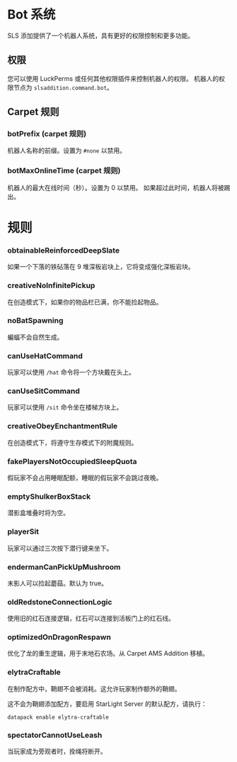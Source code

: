 # Bot 系统

SLS 添加提供了一个机器人系统，具有更好的权限控制和更多功能。

## 权限

您可以使用 LuckPerms 或任何其他权限插件来控制机器人的权限。
机器人的权限节点为 `slsaddition.command.bot`。

## Carpet 规则

### botPrefix (carpet 规则)

机器人名称的前缀。设置为 `#none` 以禁用。

### botMaxOnlineTime (carpet 规则)

机器人的最大在线时间（秒）。设置为 0 以禁用。
如果超过此时间，机器人将被踢出。

# 规则
### obtainableReinforcedDeepSlate

如果一个下落的铁砧落在 9 堆深板岩块上，它将变成强化深板岩块。

### creativeNoInfinitePickup

在创造模式下，如果你的物品栏已满，你不能捡起物品。

### noBatSpawning

蝙蝠不会自然生成。

### canUseHatCommand

玩家可以使用 `/hat` 命令将一个方块戴在头上。

### canUseSitCommand

玩家可以使用 `/sit` 命令坐在楼梯方块上。

### creativeObeyEnchantmentRule

在创造模式下，将遵守生存模式下的附魔规则。

### fakePlayersNotOccupiedSleepQuota

假玩家不会占用睡眠配额，睡眠的假玩家不会跳过夜晚。

### emptyShulkerBoxStack

潜影盒堆叠时将为空。

### playerSit

玩家可以通过三次按下潜行键来坐下。

### endermanCanPickUpMushroom

末影人可以捡起蘑菇。默认为 true。

### oldRedstoneConnectionLogic

使用旧的红石连接逻辑，红石可以连接到活板门上的红石线。

### optimizedOnDragonRespawn

优化了龙的重生逻辑，用于末地石农场。从 Carpet AMS Addition 移植。

### elytraCraftable

在制作配方中，鞘翅不会被消耗。这允许玩家制作额外的鞘翅。

这不会为鞘翅添加配方，要启用 StarLight Server 的默认配方，请执行：

```mcfunction
datapack enable elytra-craftable
```

### spectatorCannotUseLeash

当玩家成为旁观者时，拴绳将断开。
